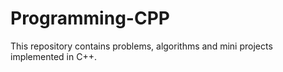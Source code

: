 # Programming-CPP

This repository contains problems, algorithms and mini projects implemented in C++.
